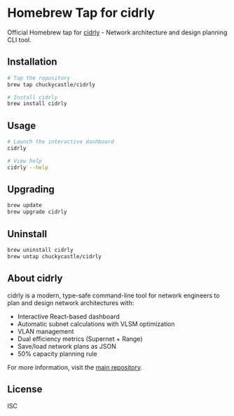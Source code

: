 # Homebrew Tap for cidrly

Official Homebrew tap for [cidrly](https://github.com/chuckycastle/cidrly) - Network architecture and design planning CLI tool.

## Installation

```bash
# Tap the repository
brew tap chuckycastle/cidrly

# Install cidrly
brew install cidrly
```

## Usage

```bash
# Launch the interactive dashboard
cidrly

# View help
cidrly --help
```

## Upgrading

```bash
brew update
brew upgrade cidrly
```

## Uninstall

```bash
brew uninstall cidrly
brew untap chuckycastle/cidrly
```

## About cidrly

cidrly is a modern, type-safe command-line tool for network engineers to plan and design network architectures with:

- Interactive React-based dashboard
- Automatic subnet calculations with VLSM optimization
- VLAN management
- Dual efficiency metrics (Supernet + Range)
- Save/load network plans as JSON
- 50% capacity planning rule

For more information, visit the [main repository](https://github.com/chuckycastle/cidrly).

## License

ISC
